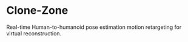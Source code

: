 # Clone-Zone
Real-time Human-to-humanoid pose estimation motion retargeting for virtual reconstruction.

